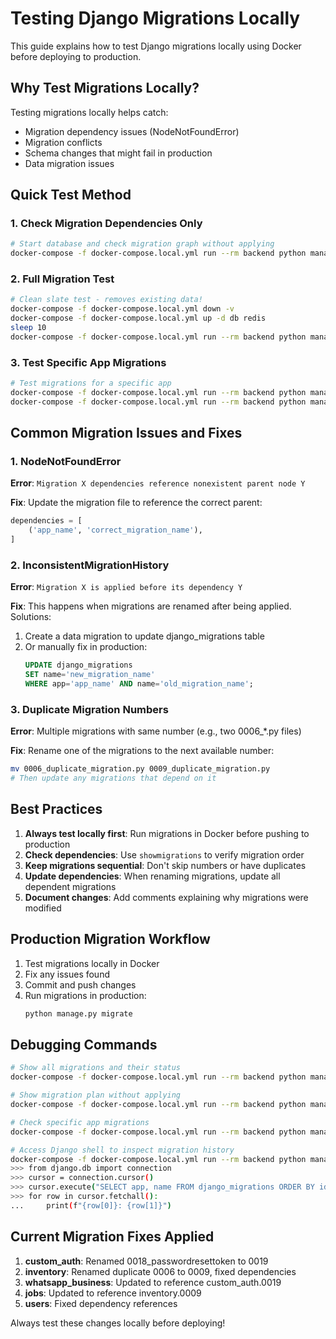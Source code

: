 # Testing Django Migrations Locally

This guide explains how to test Django migrations locally using Docker before deploying to production.

## Why Test Migrations Locally?

Testing migrations locally helps catch:
- Migration dependency issues (NodeNotFoundError)
- Migration conflicts
- Schema changes that might fail in production
- Data migration issues

## Quick Test Method

### 1. Check Migration Dependencies Only

```bash
# Start database and check migration graph without applying
docker-compose -f docker-compose.local.yml run --rm backend python manage.py showmigrations
```

### 2. Full Migration Test

```bash
# Clean slate test - removes existing data!
docker-compose -f docker-compose.local.yml down -v
docker-compose -f docker-compose.local.yml up -d db redis
sleep 10
docker-compose -f docker-compose.local.yml run --rm backend python manage.py migrate
```

### 3. Test Specific App Migrations

```bash
# Test migrations for a specific app
docker-compose -f docker-compose.local.yml run --rm backend python manage.py migrate custom_auth
docker-compose -f docker-compose.local.yml run --rm backend python manage.py migrate inventory
```

## Common Migration Issues and Fixes

### 1. NodeNotFoundError

**Error**: `Migration X dependencies reference nonexistent parent node Y`

**Fix**: Update the migration file to reference the correct parent:
```python
dependencies = [
    ('app_name', 'correct_migration_name'),
]
```

### 2. InconsistentMigrationHistory

**Error**: `Migration X is applied before its dependency Y`

**Fix**: This happens when migrations are renamed after being applied. Solutions:
1. Create a data migration to update django_migrations table
2. Or manually fix in production:
   ```sql
   UPDATE django_migrations 
   SET name='new_migration_name' 
   WHERE app='app_name' AND name='old_migration_name';
   ```

### 3. Duplicate Migration Numbers

**Error**: Multiple migrations with same number (e.g., two 0006_*.py files)

**Fix**: Rename one of the migrations to the next available number:
```bash
mv 0006_duplicate_migration.py 0009_duplicate_migration.py
# Then update any migrations that depend on it
```

## Best Practices

1. **Always test locally first**: Run migrations in Docker before pushing to production
2. **Check dependencies**: Use `showmigrations` to verify migration order
3. **Keep migrations sequential**: Don't skip numbers or have duplicates
4. **Update dependencies**: When renaming migrations, update all dependent migrations
5. **Document changes**: Add comments explaining why migrations were modified

## Production Migration Workflow

1. Test migrations locally in Docker
2. Fix any issues found
3. Commit and push changes
4. Run migrations in production:
   ```bash
   python manage.py migrate
   ```

## Debugging Commands

```bash
# Show all migrations and their status
docker-compose -f docker-compose.local.yml run --rm backend python manage.py showmigrations

# Show migration plan without applying
docker-compose -f docker-compose.local.yml run --rm backend python manage.py migrate --plan

# Check specific app migrations
docker-compose -f docker-compose.local.yml run --rm backend python manage.py showmigrations custom_auth

# Access Django shell to inspect migration history
docker-compose -f docker-compose.local.yml run --rm backend python manage.py shell
>>> from django.db import connection
>>> cursor = connection.cursor()
>>> cursor.execute("SELECT app, name FROM django_migrations ORDER BY id DESC LIMIT 10")
>>> for row in cursor.fetchall():
...     print(f"{row[0]}: {row[1]}")
```

## Current Migration Fixes Applied

1. **custom_auth**: Renamed 0018_passwordresettoken to 0019
2. **inventory**: Renamed duplicate 0006 to 0009, fixed dependencies
3. **whatsapp_business**: Updated to reference custom_auth.0019
4. **jobs**: Updated to reference inventory.0009
5. **users**: Fixed dependency references

Always test these changes locally before deploying!